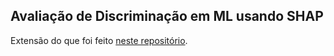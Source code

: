 ## Avaliação de Discriminação em ML usando SHAP

Extensão do que foi feito [neste repositório](https://github.com/cesarojuliana/feature_importance_fairness).
